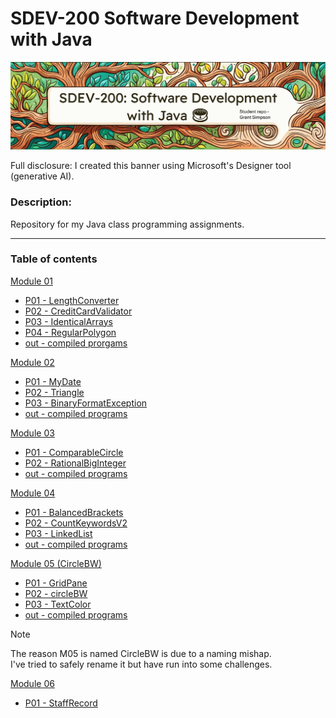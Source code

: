 # SDEV-200 Software Development with Java

![](resources/bannerforsdev200.png)

Full disclosure: I created this banner using Microsoft's Designer tool (generative AI). 

### Description:

Repository for my Java class programming assignments.

---

### Table of contents

[Module 01](M01)
- [P01 - LengthConverter](M01/P01_LengthConverter/src)
- [P02 - CreditCardValidator](M01/P02_CreditCardValidator/src)
- [P03 - IdenticalArrays](P03_IdenticalArrays/src)
- [P04 - RegularPolygon](M01/P04_RegularPolygonUML)
- [out -  compiled prorgams](M01/out/production)

[Module 02](M02)
- [P01 - MyDate](M02/src/P01_MyDate)
- [P02 - Triangle](M02/src/P02_Triangle)
- [P03 - BinaryFormatException](M02/src/P03_BinaryFormatException)
- [out - compiled programs](M02/out/production/M02)

[Module 03](M03)
- [P01 - ComparableCircle](M03/src/P01_ComparableCircle)
- [P02 - RationalBigInteger](M03/src/P02_RationalBigInteger)
- [out - compiled programs](M03/out/production)

[Module 04](M04)
- [P01 - BalancedBrackets](M04/src/P01_BalancedBrackets)
- [P02 - CountKeywordsV2](M04/src/P02_CountKeywordsV2)
- [P03 - LinkedList](M04/src/P03_LinkedList)
- [out - compiled programs](M04/out/production)

[Module 05 (CircleBW)](CircleBW/src/main/java/com/m05)  
- [P01 - GridPane](CircleBW/src/main/java/com/m05/GridPane)
- [P02 - circleBW](CircleBW/src/main/java/com/m05/circlebw)
- [P03 - TextColor](CircleBW/src/main/java/com/m05/TextColor)
- [out - compiled programs](out/production/M05)

> [!NOTE]
> The reason M05 is named CircleBW is due to a naming mishap. </br> I've tried to safely
> rename it but have run into some challenges.

[Module 06](M06)
- [P01 - StaffRecord](M06/src/main/java/com/m06/p01_staffrecord)
